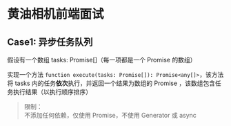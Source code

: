 # 黄油相机前端面试

## Case1: 异步任务队列

假设有一个数组 tasks: Promise[]（每一项都是一个 Promise 的数组）

实现一个方法 `function execute(tasks: Promise[]): Promise<any[]>`，该方法将 tasks 内的任务**依次**执行，并返回一个结果为数组的 Promise ，该数组包含任务执行结果（以执行顺序排序）

>限制：  
>不添加任何依赖，仅使用 Promise，不使用 Generator 或 async

